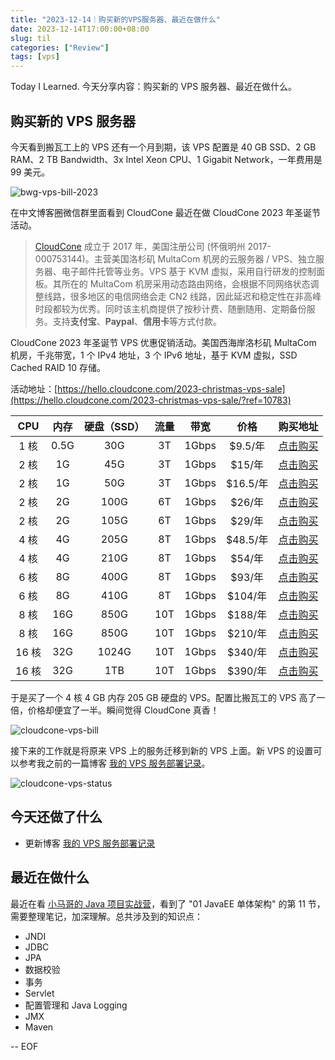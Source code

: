```yaml
---
title: "2023-12-14｜购买新的VPS服务器、最近在做什么"
date: 2023-12-14T17:00:00+08:00
slug: til
categories: ["Review"]
tags: [vps]
---
```


Today I Learned. 今天分享内容：购买新的 VPS 服务器、最近在做什么。

## 购买新的 VPS 服务器

今天看到搬瓦工上的 VPS 还有一个月到期，该 VPS 配置是 40 GB SSD、2 GB RAM、2 TB Bandwidth、3x Intel Xeon CPU、1 Gigabit Network，一年费用是 99 美元。

![bwg-vps-bill-2023](https://chensoul.oss-cn-hangzhou.aliyuncs.com/images/bwg-vps-bill-2023.png)

在中文博客圈微信群里面看到 CloudCone 最近在做 CloudCone 2023 年圣诞节活动。

> [CloudCone](https://app.cloudcone.com.cn/?ref=10783) 成立于 2017 年，美国注册公司 (怀俄明州 2017-000753144)。主营美国洛杉矶 MultaCom 机房的云服务器 / VPS、独立服务器、电子邮件托管等业务。VPS 基于 KVM 虚拟，采用自行研发的控制面板。其所在的 MultaCom 机房采用动态路由网络，会根据不同网络状态调整线路，很多地区的电信网络会走 CN2 线路，因此延迟和稳定性在非高峰时段都较为优秀。同时该主机商提供了按秒计费、随删随用、定期备份服务。支持**支付宝**、**Paypal**、**信用卡**等方式付款。

CloudCone 2023 年圣诞节 VPS 优惠促销活动。美国西海岸洛杉矶 MultaCom 机房，千兆带宽，1 个 IPv4 地址，3 个 IPv6 地址，基于 KVM 虚拟，SSD Cached RAID 10 存储。

活动地址：[https://hello.cloudcone.com/2023-christmas-vps-sale](https://hello.cloudcone.com/2023-christmas-vps-sale/?ref=10783)

|  CPU  | 内存 | 硬盘（SSD） | 流量 | 带宽  |   价格   |                                         购买地址                                         |
| :---: | :--: | :---------: | :--: | :---: | :------: | :--------------------------------------------------------------------------------------: |
| 1 核  | 0.5G |     30G     |  3T  | 1Gbps | $9.5/年  | [点击购买](https://app.cloudcone.com.cn/vps/220/create?ref=10783&token=xmas-cs-vps-23-1) |
| 2 核  |  1G  |     45G     |  3T  | 1Gbps |  $15/年  | [点击购买](https://app.cloudcone.com.cn/vps/221/create?ref=10783&token=xmas-cs-vps-23-2) |
| 2 核  |  1G  |     50G     |  3T  | 1Gbps | $16.5/年 |  [点击购买](https://app.cloudcone.com.cn/vps/212/create?ref=10783&token=xmas-vps-23-1)   |
| 2 核  |  2G  |    100G     |  6T  | 1Gbps |  $26/年  | [点击购买](https://app.cloudcone.com.cn/vps/222/create?ref=10783&token=xmas-cs-vps-23-3) |
| 2 核  |  2G  |    105G     |  6T  | 1Gbps |  $29/年  |  [点击购买](https://app.cloudcone.com.cn/vps/213/create?ref=10783&token=xmas-vps-23-2)   |
| 4 核  |  4G  |    205G     |  8T  | 1Gbps | $48.5/年 | [点击购买](https://app.cloudcone.com.cn/vps/223/create?ref=10783&token=xmas-cs-vps-23-4) |
| 4 核  |  4G  |    210G     |  8T  | 1Gbps |  $54/年  |  [点击购买](https://app.cloudcone.com.cn/vps/214/create?ref=10783&token=xmas-vps-23-3)   |
| 6 核  |  8G  |    400G     |  8T  | 1Gbps |  $93/年  | [点击购买](https://app.cloudcone.com.cn/vps/224/create?ref=10783&token=xmas-cs-vps-23-5) |
| 6 核  |  8G  |    410G     |  8T  | 1Gbps | $104/年  | [点击购买](https://app.cloudcone.com.cn/vps/215/create?ref=10783&token=xmas-cs-vps-23-4) |
| 8 核  | 16G  |    850G     | 10T  | 1Gbps | $188/年  | [点击购买](https://app.cloudcone.com.cn/vps/225/create?ref=10783&token=xmas-cs-vps-23-6) |
| 8 核  | 16G  |    850G     | 10T  | 1Gbps | $210/年  |  [点击购买](https://app.cloudcone.com.cn/vps/216/create?ref=10783&token=xmas-vps-23-5)   |
| 16 核 | 32G  |    1024G    | 10T  | 1Gbps | $340/年  | [点击购买](https://app.cloudcone.com.cn/vps/226/create?ref=10783&token=xmas-cs-vps-23-7) |
| 16 核 | 32G  |     1TB     | 10T  | 1Gbps | $390/年  |  [点击购买](https://app.cloudcone.com.cn/vps/217/create?ref=10783&token=xmas-vps-23-6)   |

于是买了一个 4 核 4 GB 内存 205 GB 硬盘的 VPS。配置比搬瓦工的 VPS 高了一倍，价格却便宜了一半。瞬间觉得 CloudCone 真香！

![cloudcone-vps-bill](https://chensoul.oss-cn-hangzhou.aliyuncs.com/images/cloudcone-vps-bill.png)

接下来的工作就是将原来 VPS 上的服务迁移到新的 VPS 上面。新 VPS 的设置可以参考我之前的一篇博客 [我的 VPS 服务部署记录](https://blog.chensoul.cc/posts/2023/01/25/notes-about-deploy-services-in-vps/)。

![cloudcone-vps-status](/Users/chensoul/Pictures/cloudcone-vps-status.png)

## 今天还做了什么

- 更新博客 [我的 VPS 服务部署记录](https://blog.chensoul.cc/posts/2023/01/25/notes-about-deploy-services-in-vps/)

## 最近在做什么

最近在看 [小马哥的 Java 项目实战营](https://u.geekbang.org/subject/java2nd)，看到了 "01 JavaEE 单体架构" 的第 11 节，需要整理笔记，加深理解。总共涉及到的知识点：

- JNDI
- JDBC
- JPA
- 数据校验
- 事务
- Servlet
- 配置管理和 Java Logging
- JMX
- Maven

-- EOF
